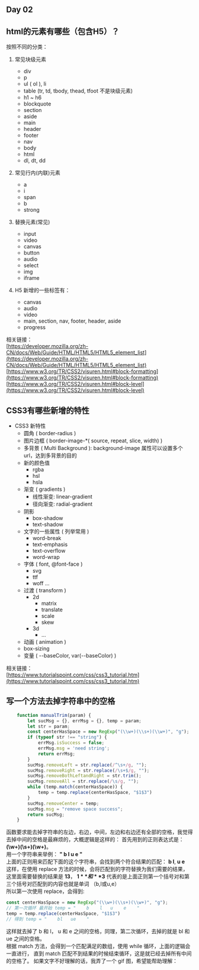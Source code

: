 Day 02
-------------

## html的元素有哪些（包含H5）？
按照不同的分类：
1. 常见块级元素
    - div
    - p
    - ul ( ol ), li
    - table (tr, td, tbody, thead, tfoot 不是块级元素)
    - h1 ~ h6
    - blockquote
    - section
    - aside 
    - main
    - header
    - footer
    - nav
    - body
    - html
    - dl, dt, dd
    
2. 常见行内(内联)元素
    - a
    - i
    - span
    - b
    - strong

3. 替换元素(常见)
    - input
    - video
    - canvas
    - button
    - audio
    - select
    - img
    - iframe
    
4. H5 新增的一些标签有：
    - canvas
    - audio
    - video
    - main, section, nav, footer, header, aside
    - progress
   
相关链接：    
[https://developer.mozilla.org/zh-CN/docs/Web/Guide/HTML/HTML5/HTML5_element_list](https://developer.mozilla.org/zh-CN/docs/Web/Guide/HTML/HTML5/HTML5_element_list)   
[https://www.w3.org/TR/CSS2/visuren.html#block-formatting](https://www.w3.org/TR/CSS2/visuren.html#block-formatting)   
[https://www.w3.org/TR/CSS2/visuren.html#block-level](https://www.w3.org/TR/CSS2/visuren.html#block-level)   


## CSS3有哪些新增的特性
- CSS3 新特性
    - 圆角 ( border-radius )
    - 图片边框 ( border-image-*( source, repeat, slice, width) )
    - 多背景 ( Multi Background ): background-image 属性可以设置多个 url，达到多背景的目的
    - 新的颜色值
        - rgba
        - hsl
        - hsla
    - 渐变 ( gradients )
        - 线性渐变: linear-gradient
        - 径向渐变: radial-gradient
    - 阴影 
        - box-shadow
        - text-shadow
    - 文字的一些属性 ( 列举常用 )
        - word-break
        - text-emphasis
        - text-overflow
        - word-wrap
    - 字体 ( font, @font-face )
        - svg
        - ttf
        - woff ...
    - 过渡 ( transform )
        - 2d
            - matrix
            - translate
            - scale
            - skew
        - 3d
            - ...
    - 动画 ( animation )
    - box-sizing
    - 变量 ( --baseColor, var(--baseColor) )
    
相关链接：  
[https://www.tutorialspoint.com/css/css3_tutorial.htm](https://www.tutorialspoint.com/css/css3_tutorial.htm)

## 写一个方法去掉字符串中的空格
```javascript
    function manualTrim(param) {
        let sucMsg = {}, errMsg = {}, temp = param;
        let str = param;
        const centerHasSpace = new RegExp("(\\w+)(\\s+)(\\w+)", "g");
        if (typeof str !== "string") {
            errMsg.isSuccess = false;
            errMsg.msg = 'need string';
            return errMsg;
        }
        sucMsg.removeLeft = str.replace(/^\s+/g, "");
        sucMsg.removeRight = str.replace(/\s+$/g, "");
        sucMsg.removeBothLeftandRight = str.trim();
        sucMsg.removeAll = str.replace(/\s/g, "");
        while (temp.match(centerHasSpace)) {
            temp = temp.replace(centerHasSpace, "$1$3")
        }
        sucMsg.removeCenter = temp;
        sucMsg.msg = "remove space success";
        return sucMsg;
    }
```
函数要求能去掉字符串的左边，右边，中间，左边和右边还有全部的空格，我觉得去掉中间的空格是最麻烦的，大概逻辑是这样的：
首先用到的正则表达式是：**(\w+)(\s+)(\w+)**。  
用一个字符串来举例：  **"    b    l   u    e    "**   
上面的正则用来匹配下面的这个字符串，会找到两个符合结果的匹配： **b    l**, **u    e**  
这样，在使用 replace 方法的时候，会将匹配到的字符替换为我们需要的结果，这里面需要替换的结果是 **$1$3**， **$1** 和 **$3** 代表的是上面正则第一个括号对和第三个括号对匹配到的内容也就是单词 （b,l或u,e）   
所以第一次使用 replace，会得到:
```javascript
const centerHasSpace = new RegExp("(\\w+)(\\s+)(\\w+)", "g");
// 第一次循环 最开始 temp = "    b    l   u    e    "
temp = temp.replace(centerHasSpace, "$1$3")
// 得到 temp = "    bl   ue    "
```
这样就去掉了 b 和 l， u 和 e 之间的空格，同理，第二次循环，去掉的就是 bl 和 ue 之间的空格。   
根据 match 方法，会得到一个匹配满足的数组，使用 while 循环，上面的逻辑会一直进行，
直到 match 匹配不到结果的时候结束循环，这是就已经去掉所有中间的空格了。
如果文字不好理解的话，我弄了一个 gif 图，希望能帮助理解：

        
